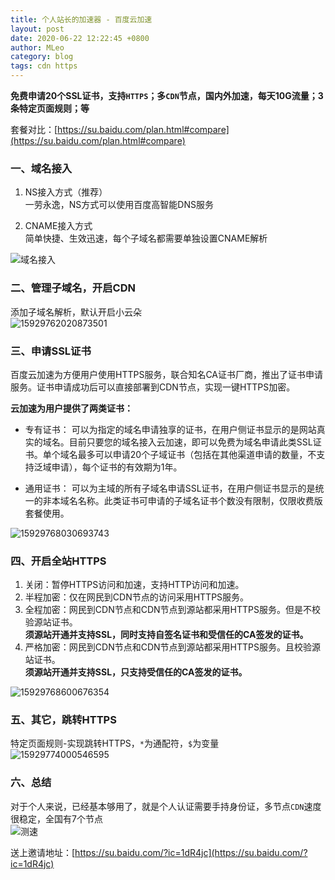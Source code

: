 ```yaml
---
title: 个人站长的加速器 - 百度云加速
layout: post
date: 2020-06-22 12:22:45 +0800
author: MLeo
category: blog
tags: cdn https
---
```


**免费申请20个SSL证书，支持`HTTPS`；多`CDN`节点，国内外加速，每天10G流量；3条特定页面规则；等**

套餐对比：[https://su.baidu.com/plan.html#compare](https://su.baidu.com/plan.html#compare)

### 一、域名接入
1. NS接入方式（推荐）  
一劳永逸，NS方式可以使用百度高智能DNS服务  

2. CNAME接入方式  
简单快捷、生效迅速，每个子域名都需要单独设置CNAME解析  

![域名接入](https://images.ichochy.com/%E5%9F%9F%E5%90%8D%E6%8E%A5%E5%85%A5.png)

### 二、管理子域名，开启CDN
添加子域名解析，默认开启小云朵  
![15929762020873501](https://images.ichochy.com/15929762020873501.png)

### 三、申请SSL证书
百度云加速为方便用户使用HTTPS服务，联合知名CA证书厂商，推出了证书申请服务。证书申请成功后可以直接部署到CDN节点，实现一键HTTPS加密。

**云加速为用户提供了两类证书：**
- 专有证书： 可以为指定的域名申请独享的证书，在用户侧证书显示的是网站真实的域名。目前只要您的域名接入云加速，即可以免费为域名申请此类SSL证书。单个域名最多可以申请20个子域证书（包括在其他渠道申请的数量，不支持泛域申请），每个证书的有效期为1年。

- 通用证书： 可以为主域的所有子域名申请SSL证书，在用户侧证书显示的是统一的非本域名名称。此类证书可申请的子域名证书个数没有限制，仅限收费版套餐使用。

![15929768030693743](https://images.ichochy.com/15929768030693743.png)

### 四、开启全站HTTPS
1. 关闭：暂停HTTPS访问和加速，支持HTTP访问和加速。
2. 半程加密：仅在网民到CDN节点的访问采用HTTPS服务。
3. 全程加密：网民到CDN节点和CDN节点到源站都采用HTTPS服务。但是不校验源站证书。  
    **须源站开通并支持SSL，同时支持自签名证书和受信任的CA签发的证书。**
4. 严格加密：网民到CDN节点和CDN节点到源站都采用HTTPS服务。且校验源站证书。  
    **须源站开通并支持SSL，只支持受信任的CA签发的证书。**

![15929768600676354](https://images.ichochy.com/15929768600676354.png)

### 五、其它，跳转HTTPS
特定页面规则-实现跳转HTTPS，`*`为通配符，`$`为变量   
![15929774000546595](https://images.ichochy.com/15929774000546595.png)

### 六、总结
对于个人来说，已经基本够用了，就是个人认证需要手持身份证，多节点`CDN`速度很稳定，全国有7个节点  
![测速](https://images.ichochy.com/%E6%B5%8B%E9%80%9F.png)

送上邀请地址：[https://su.baidu.com/?ic=1dR4jc](https://su.baidu.com/?ic=1dR4jc)


